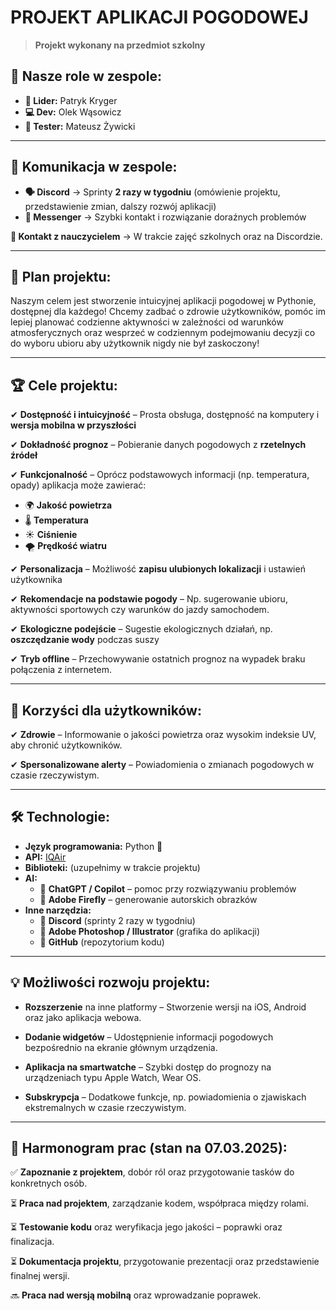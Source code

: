# **PROJEKT APLIKACJI POGODOWEJ**

> **Projekt wykonany na przedmiot szkolny**

## 📌 **Nasze role w zespole:**
- **👑 Lider:** Patryk Kryger
- **💻 Dev:** Olek Wąsowicz
- **🧪 Tester:** Mateusz Żywicki

---

## 📢 **Komunikacja w zespole:**
- **🗣️ Discord** → Sprinty **2 razy w tygodniu** (omówienie projektu, przedstawienie zmian, dalszy rozwój aplikacji)
- **📲 Messenger** → Szybki kontakt i rozwiązanie doraźnych problemów

**📌 Kontakt z nauczycielem** → W trakcie zajęć szkolnych oraz na Discordzie.

---

## 🎯 **Plan projektu:**
Naszym celem jest stworzenie intuicyjnej aplikacji pogodowej w Pythonie, dostępnej dla każdego! Chcemy zadbać o zdrowie użytkowników, pomóc im lepiej planować codzienne aktywności w zależności od warunków atmosferycznych oraz wesprzeć w codziennym podejmowaniu decyzji co do wyboru ubioru aby użytkownik nigdy nie był zaskoczony!

---

## 🏆 **Cele projektu:**
✔ **Dostępność i intuicyjność** – Prosta obsługa, dostępność na komputery i **wersja mobilna w przyszłości**

✔ **Dokładność prognoz** – Pobieranie danych pogodowych z **rzetelnych źródeł**

✔ **Funkcjonalność** – Oprócz podstawowych informacji (np. temperatura, opady) aplikacja może zawierać:
   - 🌍 **Jakość powietrza**
   - 🌡️ **Temperatura**
   - ☀️ **Ciśnienie**
   - 🌪️ **Prędkość wiatru**
   
✔ **Personalizacja** – Możliwość **zapisu ulubionych lokalizacji** i ustawień użytkownika

✔ **Rekomendacje na podstawie pogody** – Np. sugerowanie ubioru, aktywności sportowych czy warunków do jazdy samochodem.

✔ **Ekologiczne podejście** – Sugestie ekologicznych działań, np. **oszczędzanie wody** podczas suszy

✔ **Tryb offline** – Przechowywanie ostatnich prognoz na wypadek braku połączenia z internetem.

---

## 🏅 **Korzyści dla użytkowników:**
✔ **Zdrowie** – Informowanie o jakości powietrza oraz wysokim indeksie UV, aby chronić użytkowników.

✔ **Spersonalizowane alerty** – Powiadomienia o zmianach pogodowych w czasie rzeczywistym.

---

## 🛠 **Technologie:**
- **Język programowania:** Python 🐍
- **API:** [IQAir](https://api-docs.iqair.com/)
- **Biblioteki:** (uzupełnimy w trakcie projektu)
- **AI:**
  - 🤖 **ChatGPT / Copilot** – pomoc przy rozwiązywaniu problemów
  - 🎨 **Adobe Firefly** – generowanie autorskich obrazków
- **Inne narzędzia:**
  - 🔹 **Discord** (sprinty 2 razy w tygodniu)
  - 🔹 **Adobe Photoshop / Illustrator** (grafika do aplikacji)
  - 🔹 **GitHub** (repozytorium kodu)

---

## 💡 Możliwości rozwoju projektu:

- **Rozszerzenie** na inne platformy – Stworzenie wersji na iOS, Android oraz jako aplikacja webowa.

- **Dodanie widgetów** – Udostępnienie informacji pogodowych bezpośrednio na ekranie głównym urządzenia.

- **Aplikacja na smartwatche** – Szybki dostęp do prognozy na urządzeniach typu Apple Watch, Wear OS.

- **Subskrypcja** – Dodatkowe funkcje, np. powiadomienia o zjawiskach ekstremalnych w czasie rzeczywistym.

---

## 📅 **Harmonogram prac (stan na 07.03.2025):**
✅ **Zapoznanie z projektem**, dobór ról oraz przygotowanie tasków do konkretnych osób.

⏳ **Praca nad projektem**, zarządzanie kodem, współpraca między rolami.

⏳ **Testowanie kodu** oraz weryfikacja jego jakości – poprawki oraz finalizacja.

⏳ **Dokumentacja projektu**, przygotowanie prezentacji oraz przedstawienie finalnej wersji.

🔜 **Praca nad wersją mobilną** oraz wprowadzanie poprawek.
